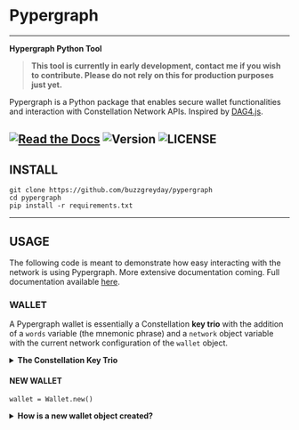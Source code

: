 # Pypergraph
---
**Hypergraph Python Tool**

> **This tool is currently in early development, contact me if you wish to contribute. Please do not rely on this for production purposes just yet.**

Pypergraph is a Python package that enables secure wallet functionalities and interaction with Constellation Network APIs. Inspired by [DAG4.js](https://github.com/StardustCollective/dag4.js).

[![Read the Docs](https://img.shields.io/readthedocs/pypergraph-dag)](https://pypergraph-dag.readthedocs.io)
![Version](https://img.shields.io/badge/version-2025.0.0a7-yellow.svg)
![LICENSE](https://img.shields.io/badge/license-MIT-blue.svg)
---
## INSTALL

```
git clone https://github.com/buzzgreyday/pypergraph
cd pypergraph
pip install -r requirements.txt
```
---
## USAGE

The following code is meant to demonstrate how easy interacting with the network is using Pypergraph. More extensive documentation coming. Full documentation available [here](https://pypergraph-dag.readthedocs.io/en/latest/index.html).

### WALLET

A Pypergraph wallet is essentially a Constellation **key trio** with the addition of a `words` variable (the mnemonic phrase) and a `network` object variable with the current network configuration of the `wallet` object.

<details>
<summary><strong>The Constellation Key Trio</strong></summary>

In the Constellation Network, accounts are composed of a key trio consisting of the private key, public key, and an address.

### Private Key
The private key is a highly confidential piece of information that plays a crucial role in authenticating an address to the network. With the private key, you can execute sensitive actions like signing messages or sending transactions.

### Public Key
The public key serves as a unique identifier for nodes on the network and is derived from the private key. It is crucial for establishing trust relationships between nodes, enabling secure communication, and verifying digital signatures.

### Address
The address is the public-facing component of the Key Trio and represents a public wallet address for receiving payments or other digital transactions. It can be derived from either the private or public key and is widely used for peer-to-peer transactions. Sharing your address with others enables them to send you payments while keeping your private key confidential.

Source: [Accounts and Keys](https://docs.constellationnetwork.io/metagraphs/accounts/)
</details>

#### NEW WALLET
```
wallet = Wallet.new()
```
<details>
<summary><strong>How is a new wallet object created?</strong></summary>
```
from pypergraph.dag_keystore import KeyStore

mnemonic_values = KeyStore.get_mnemonic()
private_key = KeyStore.get_private_key_from_seed(seed=mnemonic_values["seed"])
public_key = KeyStore.get_public_key_from_private_key(private_key)
address = KeyStore.get_dag_address_from_public_key(public_key=public_key)
valid = KeyStore.validate_dag_address(address=address)
if not valid:
    raise ValueError("Wallet :: Not a valid DAG address.")
```
</details>

#### IMPORT WALLET FROM MNEMONIC PHRASE
```
wallet = Wallet.from_mnemonic("abandon abandon abandon abandon abandon abandon abandon abandon abandon abandon abandon abandon")
```

#### IMPORT WALLET FROM PRIVATE KEY
```
wallet = Wallet.from_private_key("SOME_VALID_PRIVATE_KEY")
```

#### GET DAG WALLET MNEMONIC PHRASE
```
words = wallet.words
```

#### GET DAG WALLET PRIVATE KEY
```
private_key = wallet.private_key
```

#### GET DAG WALLET PUBLIC KEY
```
public_key = wallet.public_key
```

#### GET DAG WALLET ADDRESS
```
address = wallet.address
```

#### GET DAG WALLET BALANCE
> **Default:** `dag_address=wallet.address, metagraph_id=None`
```
balance = await wallet.get_address_balance()
```

#### SET NON-DEFAULT DAG WALLET NETWORK
> **Default:** `network="mainnet", l0_host=None, l1_host=None, metagraph_id=None`
```
wallet = wallet.set_network(network="testnet")
```

### TRANSACTION

How to create a new transaction and send it.

#### NEW TRANSACTION
```
tx = await wallet.transaction(to_address='SOME_VALID_DAG_ADDRESS', amount=1.0, fee=0.0002)
```

#### SEND TRANSACTION
```
hash = await wallet.send(tx)
```

#### GET PENDING TRANSACTION
> Default: returns an object if transaction is pending, `None` if transaction has been processed.
```
   import asyncio

   async def check_pending_transaction(wallet):
       while True:
           pending = await wallet.get_pending_transaction(hash)
           if not pending:
               break
           await asyncio.sleep(5)
       print("Transaction sent.")
```
---
<a href="https://www.buymeacoffee.com/buzzgreyday" target="_blank"><img src="https://cdn.buymeacoffee.com/buttons/v2/default-yellow.png" alt="Buy Me A Coffee" style="height: 60px !important;width: 217px !important;" ></a>
